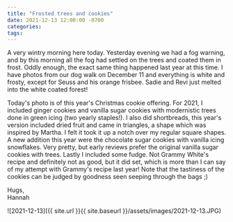```yaml
---
title: "Frosted trees and cookies"
date: 2021-12-13 12:00:00 -0700
categories:
tags:
---
```


A very wintry morning here today. Yesterday evening we had a fog warning, and by this morning all the fog had settled on the trees and coated them in frost. Oddly enough, the exact same thing happened last year at this time. I have photos from our dog walk on December 11 and everything is white and frosty, except for Seuss and his orange frisbee. Sadie and Revi just melted into the white coated forest!

Today's photo is of this year's Christmas cookie offering. For 2021, I included ginger cookies and vanilla sugar cookies with modernistic trees done in green icing (two yearly staples!). I also did shortbreads, this year's version included dried fruit and came in triangles, a shape which was inspired by Martha. I felt it took it up a notch over my regular square shapes. A new addition this year were the chocolate sugar cookies with vanilla icing snowflakes. Very pretty, but early reviews prefer the original vanilla sugar cookies with trees. Lastly I included some fudge. Not Grammy White's recipe and definitely not as good, but it did set, which is more than I can say of my attempt with Grammy's recipe last year! Note that the tastiness of the cookies can be judged by goodness seen seeping through the bags ;)

Hugs,<br />
Hannah

![2021-12-13]({{ site.url }}{{ site.baseurl }}/assets/images/2021-12-13.JPG)